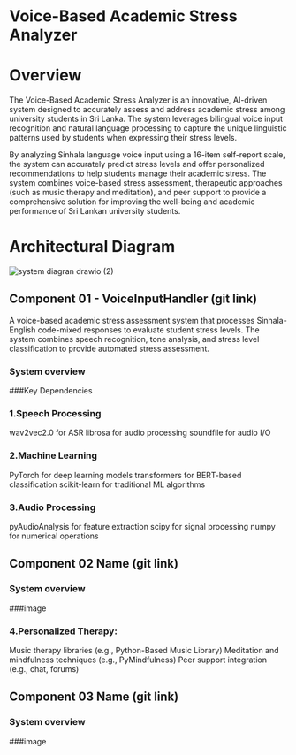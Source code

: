 # Voice-Based Academic Stress Analyzer

# Overview

The Voice-Based Academic Stress Analyzer is an innovative, AI-driven system designed to accurately assess and address academic stress among university students in Sri Lanka. The system leverages bilingual voice input recognition and natural language processing to capture the unique linguistic patterns used by students when expressing their stress levels.

By analyzing Sinhala language voice input using a 16-item self-report scale, the system can accurately predict stress levels and offer personalized recommendations to help students manage their academic stress. The system combines voice-based stress assessment, therapeutic approaches (such as music therapy and meditation), and peer support to provide a comprehensive solution for improving the well-being and academic performance of Sri Lankan university students.

# Architectural Diagram

![system diagran drawio (2)](https://github.com/user-attachments/assets/4a99b0ba-e5d5-47ca-a7a5-7316776114e0)

## Component 01 - VoiceInputHandler (git link)
A voice-based academic stress assessment system that processes Sinhala-English code-mixed responses to evaluate student stress levels. The system combines speech recognition, tone analysis, and stress level classification to provide automated stress assessment.

### System overview 



###Key Dependencies

### 1.Speech Processing

wav2vec2.0 for ASR
librosa for audio processing
soundfile for audio I/O

### 2.Machine Learning

PyTorch for deep learning models
transformers for BERT-based classification
scikit-learn for traditional ML algorithms

### 3.Audio Processing

pyAudioAnalysis for feature extraction
scipy for signal processing
numpy for numerical operations

## Component 02 Name (git link)

### System overview 

###image

### 4.Personalized Therapy:

Music therapy libraries (e.g., Python-Based Music Library)
Meditation and mindfulness techniques (e.g., PyMindfulness)
Peer support integration (e.g., chat, forums)


## Component 03 Name (git link)

### System overview 

###image
  

